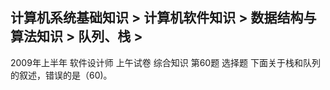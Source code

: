 ## 计算机系统基础知识 > 计算机软件知识 > 数据结构与算法知识 > 队列、栈 > 

 2009年上半年
   软件设计师
   上午试卷 综合知识	第60题
选择题	
下面关于栈和队列的叙述，错误的是（60)。